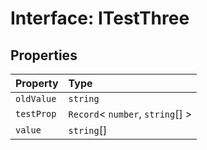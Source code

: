 # Interface: ITestThree

## Properties

| Property | Type |
| :------ | :------ |
| `oldValue` | `string` |
| `testProp` | `Record`< `number`, `string`[] \> |
| `value` | `string`[] |
